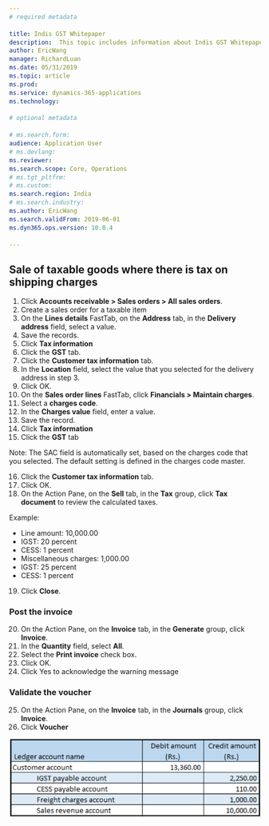 ```yaml
---
# required metadata

title: Indis GST Whitepaper
description:  This topic includes information about Indis GST Whitepaper in Microsoft Dynamics 365 for Finance and Operations.
author: EricWang
manager: RichardLuan
ms.date: 05/31/2019
ms.topic: article
ms.prod: 
ms.service: dynamics-365-applications
ms.technology: 

# optional metadata

# ms.search.form: 
audience: Application User
# ms.devlang: 
ms.reviewer: 
ms.search.scope: Core, Operations
# ms.tgt_pltfrm: 
# ms.custom: 
ms.search.region: India
# ms.search.industry: 
ms.author: EricWang
ms.search.validFrom: 2019-06-01
ms.dyn365.ops.version: 10.0.4

---
```


## Sale of taxable goods where there is tax on shipping charges

1. Click **Accounts receivable > Sales orders > All sales orders**.
2. Create a sales order for a taxable item
3. On the **Lines details** FastTab, on the **Address** tab, in the **Delivery address** field, select a value.
4. Save the records.
5. Click **Tax information**
6. Click the **GST** tab.
7. Click the **Customer tax information** tab.
8. In the **Location** field, select the value that you selected for the delivery address in step 3.
9. Click OK.
10. On the **Sales order lines** FastTab, click **Financials > Maintain charges**.
11. Select a **charges code**.
12. In the **Charges value** field, enter a value.
13. Save the record.
14. Click **Tax information**
15. Click the **GST** tab

Note: The SAC field is automatically set, based on the charges code that you selected. The default setting is defined in the charges code master.

16. Click the **Customer tax information** tab.
17. Click OK.
18. On the Action Pane, on the **Sell** tab, in the **Tax** group, click **Tax document** to review the calculated taxes.

Example:

- Line amount: 10,000.00
- IGST: 20 percent
- CESS: 1 percent
- Miscellaneous charges: 1,000.00
- IGST: 25 percent
- CESS: 1 percent

19. Click **Close**.

### Post the invoice

20. On the Action Pane, on the **Invoice** tab, in the **Generate** group, click **Invoice**.
21. In the **Quantity** field, select **All**.
22. Select the **Print invoice** check box.
23. Click OK.
24. Click Yes to acknowledge the warning message

### Validate the voucher

25. On the Action Pane, on the **Invoice** tab, in the **Journals** group, click **Invoice**.
26. Click **Voucher**

![](media/GST-Whitepaper/Annotation-2019-05-20-152724.png)



